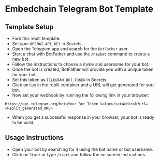 # Embedchain Telegram Bot Template

## Template Setup
- Fork this replit template.
- Set your `OPENAI_API_KEY` in Secrets.
- Open the Telegram app and search for the `BotFather` user.
- Start a chat with BotFather and use the `/newbot` command to create a new bot.
- Follow the instructions to choose a name and username for your bot.
- Once the bot is created, BotFather will provide you with a unique token for your bot.
- Set this token as `TELEGRAM_BOT_TOKEN` in Secrets.
- Click on `Run` in the replit container and a URL will get generated for your bot.
- Now set your webhook by running the following link in your browser:
```url
https://api.telegram.org/bot<Your_Bot_Token_Value>/setWebhook?url=<Replit_generated_URL>
```
- When you get a successful response in your browser, your bot is ready to be used.

## Usage Instructions
- Open your bot by searching for it using the bot name or bot username.
- Click on `Start` or type `/start` and follow the on screen instructions.